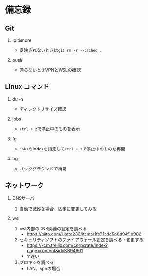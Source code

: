 # 備忘録

## Git

1. .gitignore
    - 反映されないときは```git rm -r --cached .```

1. push
    - 通らないときVPNとWSLの確認

## Linux コマンド

1. du -h
    - ディレクトリサイズ確認

1. jobs
    - `ctrl + z`で停止中のものを表示

1. fg
    - `jobs`のindexを指定して`ctrl + z`で停止中のものを再開

1. bg
    - バックグラウンドで再開

## ネットワーク

1. DNSサーバ
    1. 自動で微妙な場合、固定に変更してみる

1. wsl
    1. wsl内部のDNS関連の設定を調べる
        - <https://qiita.com/kkato233/items/1fc71bde5a6d94f1b982>
    1. セキュリティソフトのファイアウォール設定を調べる・変更する
        - <https://kcm.trellix.com/corporate/index?page=content&id=KB94601>
        - ↑遅い
    1. プロキシを調べる
        - LAN、vpnの場合
